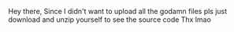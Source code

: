 Hey there,
Since I didn't want to upload all the godamn files pls just download and unzip yourself to see the source code
Thx lmao
